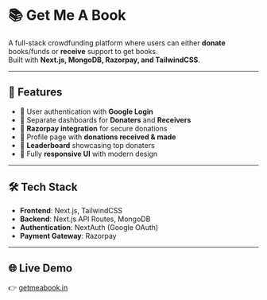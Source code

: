 # 📚 Get Me A Book

A full-stack crowdfunding platform where users can either **donate** books/funds or **receive** support to get books.  
Built with **Next.js, MongoDB, Razorpay, and TailwindCSS**.

---

## 🚀 Features
- 🔹 User authentication with **Google Login**  
- 🔹 Separate dashboards for **Donaters** and **Receivers**  
- 🔹 **Razorpay integration** for secure donations  
- 🔹 Profile page with **donations received & made**  
- 🔹 **Leaderboard** showcasing top donaters  
- 🔹 Fully **responsive UI** with modern design  

---

## 🛠️ Tech Stack
- **Frontend**: Next.js, TailwindCSS  
- **Backend**: Next.js API Routes, MongoDB  
- **Authentication**: NextAuth (Google OAuth)  
- **Payment Gateway**: Razorpay  

---

## 🌐 Live Demo
👉 [getmeabook.in](https://getmeabook.vercel.app/)
